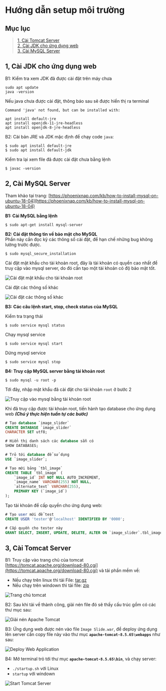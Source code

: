 # Hướng dẫn setup môi trường

## Mục lục

> [1, Cài Tomcat Server](#1-cài-tomcat-server)<br>
> [2, Cài JDK cho ứng dụng web](#2-cài-jdk-cho-ứng-dụng-web)<br>
> [3, Cài MySQL Server](#3-cài-mysql-server)

## 1, Cài JDK cho ứng dụng web

B1: Kiểm tra xem JDK đã được cài đặt trên máy chưa

```terminal
sudo apt update
java -version
```
Nếu java chưa được cài đặt, thông báo sau sẽ được hiển thị ra terminal
```
Command 'java' not found, but can be installed with:

apt install default-jre
apt install openjdk-11-jre-headless
apt install openjdk-8-jre-headless
```

B2: Cài bản JRE và JDK mặc định để chạy code `java`:

```terminal
$ sudo apt install default-jre
$ sudo apt install default-jdk
```

Kiểm tra lại xem file đã được cài đặt chưa bằng lệnh

```terminal
$ javac -version
```

## 2, Cài MySQL Server

Tham khảo tại trang: [https://phoenixnap.com/kb/how-to-install-mysql-on-ubuntu-18-04](https://phoenixnap.com/kb/how-to-install-mysql-on-ubuntu-18-04)

**B1: Cài MySQL bằng lệnh**

```terminal
$ sudo apt-get install mysql-server
```
**B2: Cài đặt thông tin về bảo mật cho MySQL** <br>
Phần này cần đọc kỹ các thông số cài đặt, để hạn chế những bug không lường trước được.
```terminal
$ sudo mysql_secure_installation
```
Cài đặt mật khẩu cho tài khoản root, đây là tài khoản có quyền cao nhất để truy cập vào mysql server, do đó cần tạo một tài khoản có độ bảo mật tốt.

![Cài đặt mật khẩu cho tài khoản root](images/set-root-password.png)

Cài đặt các thông số khác

![Cài đặt các thông số khác](images/mysql-security-settings.png)

**B3: Các câu lệnh start, stop, check status của MySQL**

Kiểm tra trạng thái 
```terminal
$ sudo service mysql status
```

Chạy mysql service
```terminal
$ sudo service mysql start
```

Dừng mysql service
```terminal
$ sudo service mysql stop
```

**B4: Truy cập MySQL server bằng tài khoản root**

```terminal
$ sudo mysql -u root -p
```

Tới đây, nhập mật khẩu đã cài đặt cho tài khoản `root` ở bước 2

![Truy cập vào mysql bằng tài khoản root](images/access-mysql-shell.png)

Khi đã truy cập được tài khoản root, tiến hành tạo database cho ứng dụng web ***(Chú ý thực hiện tuần tự các bước)***

```SQL
# Tạo database `image_slider`
CREATE DATABASE `image_slider` 
CHARACTER SET utf8;

# Hiển thị danh sách các database sẵn có
SHOW DATABASES;

# Trỏ tới database để sử dụng
USE `image_slider`;

# Tạo mới bảng `tbl_image`
CREATE TABLE `tbl_image` (
	`image_id` INT NOT NULL AUTO_INCREMENT,
    `image_name` VARCHAR(255) NOT NULL,
    `alternate_text` VARCHAR(255),
    PRIMARY KEY (`image_id`)
);
```

Tạo tài khoản để cấp quyền cho ứng dụng web:

```SQL
# Tạo user mới để test
CREATE USER 'tester'@'localhost' IDENTIFIED BY '0000';

# Cấp quyền cho tester này
GRANT SELECT, INSERT, UPDATE, DELETE, ALTER ON `image_slider`.tbl_image TO 'tester'@'localhost';
```

## 3, Cài Tomcat Server

B1: Truy cập vào trang chủ của tomcat [https://tomcat.apache.org/download-80.cgi](https://tomcat.apache.org/download-80.cgi) và tải phần mềm về:

- Nếu chạy trên linux thì tải File: [tar.gz](https://tomcat.apache.org/download-80.cgi)<br>
- Nếu chạy trên windown thì tải file: [zip](https://tomcat.apache.org/download-80.cgi)

![Trang chủ tomcat](images/Apache%20Tomcat%20Download.png)

B2: Sau khi tải về thành công, giải nén file đó sẽ thấy cấu trúc gồm có các thư mục sau:

![Giải nén Apache Tomcat](images/Unzip%20Apache%20Tomcat.png)

B3: Ứng dụng web được nén vào file `Image Slide.war`, để deploy ứng dụng lên server cần copy file này vào thư mục **`apache-tomcat-8.5.65\webapps`** như sau:

![Deploy Web Application](images/Deploy%20Web%20Application.png)

B4: Mở terminal trỏ tới thư mục **`apache-tomcat-8.5.65\bin`**, và chạy server:
- `./startup.sh` với Linux
- `startup` với windown

![Start Tomcat Server](images/Start%20Tomcat%20Server.png)

